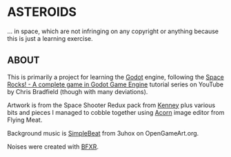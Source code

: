 # ASTEROIDS

... in space, which are not infringing on any copyright or anything because this is just a learning exercise.

## ABOUT

This is primarily a project for learning the [Godot](https://godotengine.org/) engine, following the [Space Rocks! - A complete game in Godot Game Engine](https://www.youtube.com/playlist?list=PLsk-HSGFjnaGcjiD8y9-U_C0rB5kpDX5s) tutorial series on YouTube by Chris Bradfield (though with many deviations).

Artwork is from the Space Shooter Redux pack from [Kenney](http://www.kenney.nl) plus various bits and pieces I managed to cobble together using [Acorn](https://flyingmeat.com/acorn/) image editor from Flying Meat.

Background music is [SimpleBeat](http://opengameart.org/users/3uhox) from 3uhox on OpenGameArt.org.

Noises were created with [BFXR](http://www.bfxr.net).
